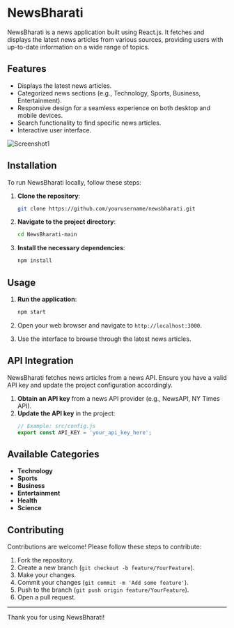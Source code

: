 # NewsBharati

NewsBharati is a news application built using React.js. It fetches and displays the latest news articles from various sources, providing users with up-to-date information on a wide range of topics.

## Features

- Displays the latest news articles.
- Categorized news sections (e.g., Technology, Sports, Business, Entertainment).
- Responsive design for a seamless experience on both desktop and mobile devices.
- Search functionality to find specific news articles.
- Interactive user interface.

![Screenshot1](https://github.com/OmkarTipugade/NewsBharati-main/assets/113380425/ad00c176-a2d3-4244-a2a1-4848ebf9dbf8)


## Installation

To run NewsBharati locally, follow these steps:

1. **Clone the repository**:
   ```sh
   git clone https://github.com/yourusername/newsbharati.git
   ```
2. **Navigate to the project directory**:
   ```sh
   cd NewsBharati-main
   ```
3. **Install the necessary dependencies**:
   ```sh
   npm install
   ```

## Usage

1. **Run the application**:
   ```sh
   npm start
   ```
2. Open your web browser and navigate to `http://localhost:3000`.

3. Use the interface to browse through the latest news articles.

## API Integration

NewsBharati fetches news articles from a news API. Ensure you have a valid API key and update the project configuration accordingly.

1. **Obtain an API key** from a news API provider (e.g., NewsAPI, NY Times API).
2. **Update the API key** in the project:
   ```js
   // Example: src/config.js
   export const API_KEY = 'your_api_key_here';
   ```

## Available Categories

- **Technology**
- **Sports**
- **Business**
- **Entertainment**
- **Health**
- **Science**

## Contributing

Contributions are welcome! Please follow these steps to contribute:

1. Fork the repository.
2. Create a new branch (`git checkout -b feature/YourFeature`).
3. Make your changes.
4. Commit your changes (`git commit -m 'Add some feature'`).
5. Push to the branch (`git push origin feature/YourFeature`).
6. Open a pull request.

---

Thank you for using NewsBharati!
